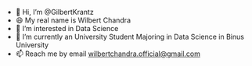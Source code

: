 - 👋 Hi, I’m @GilbertKrantz
- 😄 My real name is Wilbert Chandra
- 👀 I’m interested in Data Science
- 🌱 I’m currently an University Student Majoring in Data Science in Binus University 
- 📫 Reach me by email wilbertchandra.official@gmail.com
